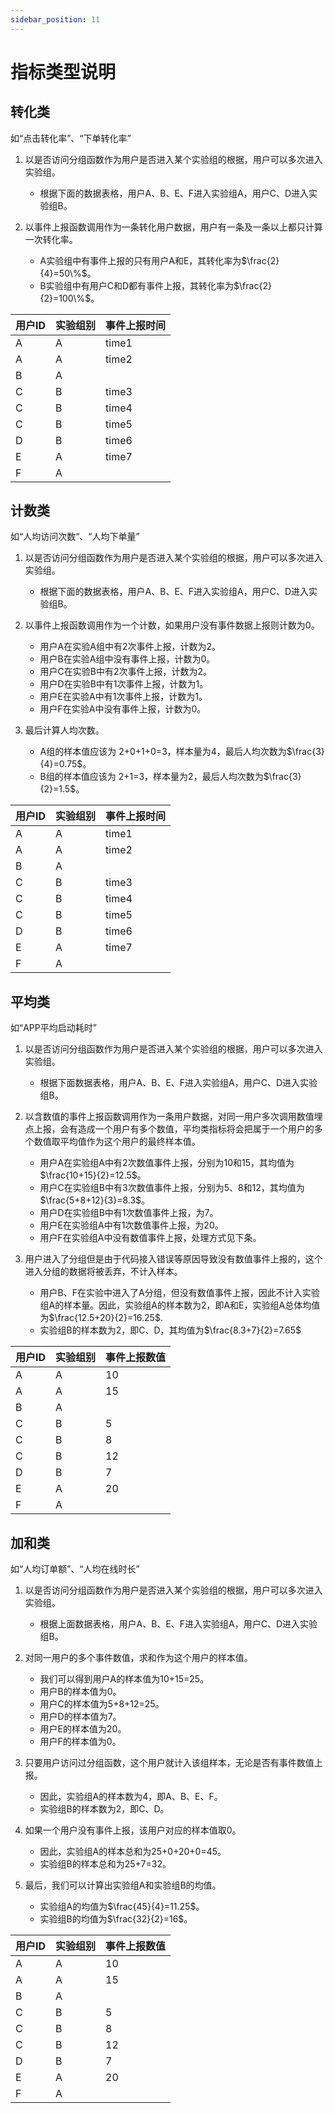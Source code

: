 ```yaml
---
sidebar_position: 11
---
```


# 指标类型说明

## 转化类
如“点击转化率”、“下单转化率”

1. 以是否访问分组函数作为用户是否进入某个实验组的根据，用户可以多次进入实验组。
    * 根据下面的数据表格，用户A、B、E、F进入实验组A，用户C、D进入实验组B。

2. 以事件上报函数调用作为一条转化用户数据，用户有一条及一条以上都只计算一次转化率。
    * A实验组中有事件上报的只有用户A和E，其转化率为$\frac{2}{4}=50\%$。
    * B实验组中有用户C和D都有事件上报，其转化率为$\frac{2}{2}=100\%$。


| 用户ID | 实验组别 | 事件上报时间 |
|--------|--------|--------|
| A      | A      | time1  |
| A      | A      | time2  |
| B      | A      |        |
| C      | B      | time3  |
| C      | B      | time4  |
| C      | B      | time5  |
| D      | B      | time6  |
| E      | A      | time7  |
| F      | A      |        |

## 计数类
如“人均访问次数“、“人均下单量”

1. 以是否访问分组函数作为用户是否进入某个实验组的根据，用户可以多次进入实验组。
    * 根据下面的数据表格，用户A、B、E、F进入实验组A，用户C、D进入实验组B。

2. 以事件上报函数调用作为一个计数，如果用户没有事件数据上报则计数为0。
    * 用户A在实验A组中有2次事件上报，计数为2。
    * 用户B在实验A组中没有事件上报，计数为0。
    * 用户C在实验B中有2次事件上报，计数为2。
    * 用户D在实验B中有1次事件上报，计数为1。
    * 用户E在实验A中有1次事件上报，计数为1。
    * 用户F在实验A中没有事件上报，计数为0。

3. 最后计算人均次数。
    * A组的样本值应该为 2+0+1+0=3，样本量为4，最后人均次数为$\frac{3}{4}=0.75$。
    * B组的样本值应该为 2+1=3，样本量为2，最后人均次数为$\frac{3}{2}=1.5$。


| 用户ID | 实验组别 | 事件上报时间 |
|--------|--------|--------|
| A      | A      | time1  |
| A      | A      | time2  |
| B      | A      |        |
| C      | B      | time3  |
| C      | B      | time4  |
| C      | B      | time5  |
| D      | B      | time6  |
| E      | A      | time7  |
| F      | A      |        |


## 平均类
如“APP平均启动耗时”

1. 以是否访问分组函数作为用户是否进入某个实验组的根据，用户可以多次进入实验组。
    * 根据下面数据表格，用户A、B、E、F进入实验组A，用户C、D进入实验组B。

2. 以含数值的事件上报函数调用作为一条用户数据，对同一用户多次调用数值埋点上报，会有造成一个用户有多个数值，平均类指标将会把属于一个用户的多个数值取平均值作为这个用户的最终样本值。
    * 用户A在实验组A中有2次数值事件上报，分别为10和15，其均值为$\frac{10+15}{2}=12.5$。
    * 用户C在实验组B中有3次数值事件上报，分别为5、8和12，其均值为$\frac{5+8+12}{3}=8.3$。
    * 用户D在实验组B中有1次数值事件上报，为7。
    * 用户E在实验组A中有1次数值事件上报，为20。
    * 用户F在实验组A中没有数值事件上报，处理方式见下条。

3. 用户进入了分组但是由于代码接入错误等原因导致没有数值事件上报的，这个进入分组的数据将被丢弃，不计入样本。
    * 用户B、F在实验中进入了A分组，但没有数值事件上报，因此不计入实验组A的样本量。因此，实验组A的样本数为2，即A和E，实验组A总体均值为$\frac{12.5+20}{2}=16.25$.
    * 实验组B的样本数为2，即C、D，其均值为$\frac{8.3+7}{2}=7.65$

| 用户ID | 实验组别 | 事件上报数值 |
|--------|--------|--------|
| A      | A      | 10     |
| A      | A      | 15     |
| B      | A      |        |
| C      | B      | 5      |
| C      | B      | 8      |
| C      | B      | 12     |
| D      | B      | 7      |
| E      | A      | 20     |
| F      | A      |        |



## 加和类
如“人均订单额”、“人均在线时长”

1. 以是否访问分组函数作为用户是否进入某个实验组的根据，用户可以多次进入实验组。
    * 根据上面数据表格，用户A、B、E、F进入实验组A，用户C、D进入实验组B。

2. 对同一用户的多个事件数值，求和作为这个用户的样本值。
   * 我们可以得到用户A的样本值为10+15=25。
   * 用户B的样本值为0。
   * 用户C的样本值为5+8+12=25。
   * 用户D的样本值为7。
   * 用户E的样本值为20。
   * 用户F的样本值为0。

3. 只要用户访问过分组函数，这个用户就计入该组样本，无论是否有事件数值上报。
   * 因此，实验组A的样本数为4，即A、B、E、F。
   * 实验组B的样本数为2，即C、D。

4. 如果一个用户没有事件上报，该用户对应的样本值取0。
   * 因此，实验组A的样本总和为25+0+20+0=45。
   * 实验组B的样本总和为25+7=32。

5. 最后，我们可以计算出实验组A和实验组B的均值。
   * 实验组A的均值为$\frac{45}{4}=11.25$。
   * 实验组B的均值为$\frac{32}{2}=16$。


| 用户ID | 实验组别 | 事件上报数值 |
|--------|--------|--------|
| A      | A      | 10     |
| A      | A      | 15     |
| B      | A      |        |
| C      | B      | 5      |
| C      | B      | 8      |
| C      | B      | 12     |
| D      | B      | 7      |
| E      | A      | 20     |
| F      | A      |        |

   